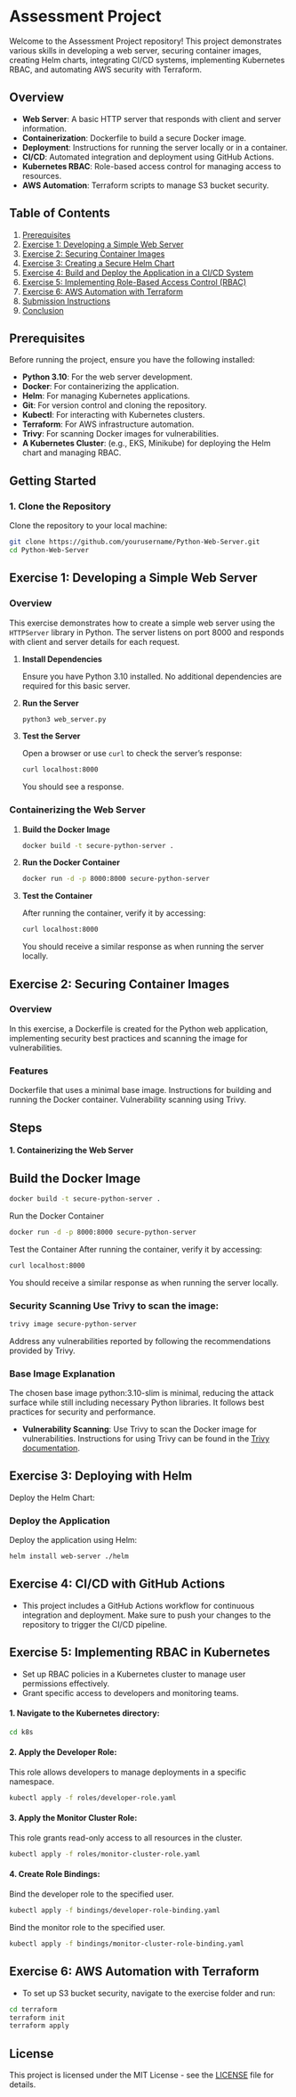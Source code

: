 # Assessment Project

Welcome to the Assessment Project repository! This project demonstrates various skills in developing a web server, securing container images, creating Helm charts, integrating CI/CD systems, implementing Kubernetes RBAC, and automating AWS security with Terraform.
## Overview

- **Web Server**: A basic HTTP server that responds with client and server information.
- **Containerization**: Dockerfile to build a secure Docker image.
- **Deployment**: Instructions for running the server locally or in a container.
- **CI/CD**: Automated integration and deployment using GitHub Actions.
- **Kubernetes RBAC**: Role-based access control for managing access to resources.
- **AWS Automation**: Terraform scripts to manage S3 bucket security.
## Table of Contents

1. [Prerequisites](#prerequisites)
2. [Exercise 1: Developing a Simple Web Server](#exercise-1-developing-a-simple-web-server)
3. [Exercise 2: Securing Container Images](#exercise-2-securing-container-images)
4. [Exercise 3: Creating a Secure Helm Chart](#exercise-3-creating-a-secure-helm-chart)
5. [Exercise 4: Build and Deploy the Application in a CI/CD System](#exercise-4-build-and-deploy-the-application-in-a-cicd-system)
6. [Exercise 5: Implementing Role-Based Access Control (RBAC)](#exercise-5-implementing-role-based-access-control-rbac)
7. [Exercise 6: AWS Automation with Terraform](#exercise-6-aws-automation-with-terraform)
8. [Submission Instructions](#submission-instructions)
9. [Conclusion](#conclusion)

## Prerequisites

Before running the project, ensure you have the following installed:

- **Python 3.10**: For the web server development.
- **Docker**: For containerizing the application.
- **Helm**: For managing Kubernetes applications.
- **Git**: For version control and cloning the repository.
- **Kubectl**: For interacting with Kubernetes clusters.
- **Terraform**: For AWS infrastructure automation.
- **Trivy**: For scanning Docker images for vulnerabilities.
- **A Kubernetes Cluster**: (e.g., EKS, Minikube) for deploying the Helm chart and managing RBAC.

## Getting Started

### 1. Clone the Repository

Clone the repository to your local machine:

```bash
git clone https://github.com/yourusername/Python-Web-Server.git
cd Python-Web-Server
```
## Exercise 1: Developing a Simple Web Server

### Overview

This exercise demonstrates how to create a simple web server using the `HTTPServer` library in Python. The server listens on port 8000 and responds with client and server details for each request.


1. **Install Dependencies**

    Ensure you have Python 3.10 installed. No additional dependencies are required for this basic server.

2. **Run the Server**

    ```bash
    python3 web_server.py
    ```

3. **Test the Server**

    Open a browser or use `curl` to check the server’s response:

    ```bash
    curl localhost:8000
    ```

    You should see a response.

### Containerizing the Web Server

1. **Build the Docker Image**

    ```bash
    docker build -t secure-python-server .
    ```

2. **Run the Docker Container**

    ```bash
    docker run -d -p 8000:8000 secure-python-server
    ```

3. **Test the Container**

    After running the container, verify it by accessing:

    ```bash
    curl localhost:8000
    ```

    You should receive a similar response as when running the server locally.

## Exercise 2: Securing Container Images
### Overview
In this exercise, a Dockerfile is created for the Python web application, implementing security best practices and scanning the image for vulnerabilities.

### Features
Dockerfile that uses a minimal base image.
Instructions for building and running the Docker container.
Vulnerability scanning using Trivy.
## Steps
 #### 1. Containerizing the Web Server

## Build the Docker Image

 ```bash
docker build -t secure-python-server .
 ```
Run the Docker Container

 ```bash
docker run -d -p 8000:8000 secure-python-server
 ```
Test the Container After running the container, verify it by accessing:
 ```bash
curl localhost:8000
 ```
You should receive a similar response as when running the server locally.

### Security Scanning Use Trivy to scan the image:

 ```bash
trivy image secure-python-server
 ```
Address any vulnerabilities reported by following the recommendations provided by Trivy.

### Base Image Explanation
The chosen base image python:3.10-slim is minimal, reducing the attack surface while still including necessary Python libraries. It follows best practices for security and performance.

- **Vulnerability Scanning**: Use Trivy to scan the Docker image for vulnerabilities. Instructions for using Trivy can be found in the [Trivy documentation](https://aquasecurity.github.io/trivy/latest/docs/).

## Exercise 3: Deploying with Helm
Deploy the Helm Chart:

### Deploy the Application
Deploy the application using Helm:

 ```bash
helm install web-server ./helm
 ```
## Exercise 4: CI/CD with GitHub Actions
- This project includes a GitHub Actions workflow for continuous integration and deployment. Make sure to push your changes to the repository to trigger the CI/CD pipeline.
## Exercise 5: Implementing RBAC in Kubernetes
- Set up RBAC policies in a Kubernetes cluster to manage user permissions effectively.
- Grant specific access to developers and monitoring teams.
 #### 1. Navigate to the Kubernetes directory:
```bash
cd k8s
```
 #### 2. Apply the Developer Role:

This role allows developers to manage deployments in a specific namespace.

 ```bash
kubectl apply -f roles/developer-role.yaml
 ```
 #### 3. Apply the Monitor Cluster Role:

This role grants read-only access to all resources in the cluster.

 ```bash
kubectl apply -f roles/monitor-cluster-role.yaml
 ```
 #### 4. Create Role Bindings:

Bind the developer role to the specified user.
```bash
kubectl apply -f bindings/developer-role-binding.yaml
```
Bind the monitor role to the specified user.

```bash
kubectl apply -f bindings/monitor-cluster-role-binding.yaml
```
## Exercise 6: AWS Automation with Terraform
- To set up S3 bucket security, navigate to the exercise folder and run:
 ```bash
cd terraform
terraform init
terraform apply
 ```



## License

This project is licensed under the MIT License - see the [LICENSE](LICENSE) file for details.

